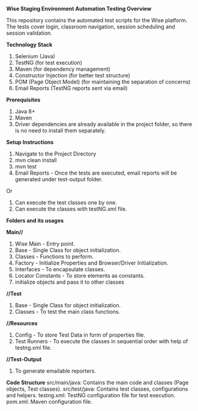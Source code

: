 **Wise Staging Environment Automation Testing Overview**

This repository contains the automated test scripts for the Wise platform. The tests cover login, classroom navigation, session scheduling and session validation.

**Technology Stack**
1. Selenium (Java)
2. TestNG (for test execution)
3. Maven (for dependency management)
4. Constructor Injection (for better test structure)
5. POM (Page Object Model) (for maintaining the separation of concerns)
6. Email Reports (TestNG reports sent via email)

**Prerequisites**
1. Java 8+
2. Maven
3. Driver dependencies are already available in the project folder, so there is no need to install them separately.

**Setup Instructions**
1. Navigate to the Project Directory
2. mvn clean install
3. mvn test
4. Email Reports  - Once the tests are executed, email reports will be generated under test-output folder.

Or

1. Can execute the test classes one by one.
2. Can execute the classes with testNG.xml file.

**Folders and its usages**

**Main//**
1. Wise Main - Entry point.
2. Base - Single Class for object initialization.
3. Classes - Functions to perform.
4. Factory - Initialize Properties and Browser/Driver Initialization.
5. Interfaces - To encapsulate classes.
6. Locator Constants - To store elements as constants.
7. initialize objects and pass it to other classes 

**//Test**
1. Base - Single Class for object initialization.
2. Classes - To test the main class functions.

**//Resources**
1. Config - To store Test Data in form of properties file.
2. Test Runners - To execute the classes in sequential order with help of testng.xml file.

**//Test-Output**
1. To generate emailable reporters.

**Code Structure**
src/main/java: Contains the main code and classes (Page objects, Test classes).
src/test/java: Contains test classes, configurations and helpers.
testng.xml: TestNG configuration file for test execution.
pom.xml: Maven configuration file.
